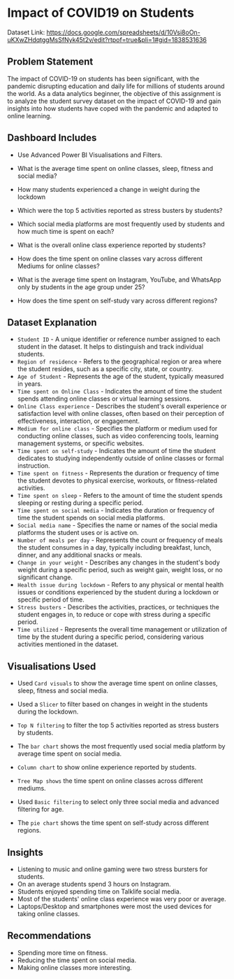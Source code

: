 # Impact of COVID19 on Students
Dataset Link: https://docs.google.com/spreadsheets/d/10Vsi8oOn-uKXwZHdqtggMsSfNyk45t2v/edit?rtpof=true&pli=1#gid=1838531636

## Problem Statement
The impact of COVID-19 on students has been significant, with the pandemic disrupting education and daily life for millions of students around the world. As a data analytics beginner, the objective of this assignment is to analyze the student survey dataset on the impact of COVID-19 and gain insights into how students have coped with the pandemic and adapted to online learning.

## Dashboard Includes
- Use Advanced Power BI Visualisations and Filters.

- What is the average time spent on online classes, sleep, fitness and social media?

- How many students experienced a change in weight during the lockdown

- Which were the top 5 activities reported as stress busters by students?

- Which social media platforms are most frequently used by students and how much time is spent on each?

- What is the overall online class experience reported by students?

- How does the time spent on online classes vary across different Mediums for online classes?

- What is the average time spent on Instagram, YouTube, and WhatsApp only by students in the age group under 25?

- How does the time spent on self-study vary across different regions?

## Dataset Explanation
- `Student ID` - A unique identifier or reference number assigned to each student in the dataset. It helps to distinguish and track individual students.
- `Region of residence` - Refers to the geographical region or area where the student resides, such as a specific city, state, or country.
- `Age of Student` - Represents the age of the student, typically measured in years.
- `Time spent on Online Class` - Indicates the amount of time the student spends attending online classes or virtual learning sessions.
- `Online Class experience` - Describes the student's overall experience or satisfaction level with online classes, often based on their perception of effectiveness, interaction, or engagement.
- `Medium for online class` - Specifies the platform or medium used for conducting online classes, such as video conferencing tools, learning management systems, or specific websites.
- `Time spent on self-study` - Indicates the amount of time the student dedicates to studying independently outside of online classes or formal instruction.
- `Time spent on fitness` - Represents the duration or frequency of time the student devotes to physical exercise, workouts, or fitness-related activities.
- `Time spent on sleep` - Refers to the amount of time the student spends sleeping or resting during a specific period.
- `Time spent on social media` - Indicates the duration or frequency of time the student spends on social media platforms.
- `Social media name` - Specifies the name or names of the social media platforms the student uses or is active on.
- `Number of meals per day` - Represents the count or frequency of meals the student consumes in a day, typically including breakfast, lunch, dinner, and any additional snacks or meals.
- `Change in your weight` - Describes any changes in the student's body weight during a specific period, such as weight gain, weight loss, or no significant change.
- `Health issue during lockdown` - Refers to any physical or mental health issues or conditions experienced by the student during a lockdown or specific period of time.
- `Stress busters` - Describes the activities, practices, or techniques the student engages in, to reduce or cope with stress during a specific period.
- `Time utilized` - Represents the overall time management or utilization of time by the student during a specific period, considering various activities mentioned in the dataset.

## Visualisations Used

- Used `Card visuals` to show the average time spent on online classes, sleep, fitness and social media.
  
- Used a `Slicer` to filter based on changes in weight in the students during the lockdown.

- `Top N filtering` to filter the top 5 activities reported as stress busters by students.

- The `bar chart` shows the most frequently used social media platform by average time spent on social media. 

- `Column chart` to show online experience reported by students.

- `Tree Map shows` the time spent on online classes across different mediums.

- Used `Basic filtering` to select only three social media and advanced filtering for age.

- The `pie chart` shows the time spent on self-study across different regions.

## Insights
- Listening to music and online gaming were two stress bursters for students.
- On an average students spend 3 hours on Instagram.
- Students enjoyed spending time on Talklife social media.
- Most of the students' online class experience was very poor or average.
- Laptops/Desktop and smartphones were most the used devices for taking online classes.

## Recommendations
- Spending more time on fitness.
- Reducing the time spent on social media.
- Making online classes more interesting.

